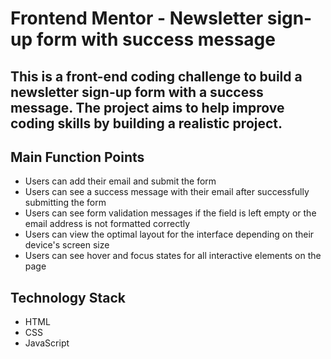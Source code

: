 # Frontend Mentor - Newsletter sign-up form with success message

## This is a front-end coding challenge to build a newsletter sign-up form with a success message. The project aims to help improve coding skills by building a realistic project.

## Main Function Points
- Users can add their email and submit the form
- Users can see a success message with their email after successfully submitting the form
- Users can see form validation messages if the field is left empty or the email address is not formatted correctly
- Users can view the optimal layout for the interface depending on their device's screen size
- Users can see hover and focus states for all interactive elements on the page

## Technology Stack
- HTML
- CSS
- JavaScript
